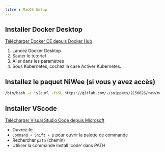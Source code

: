 ```yaml
---
titre : MacOS Setup
---
```


## Installer Docker Desktop

[Télécharger Docker CE depuis Docker Hub](https://docs.byniwee.cloud/docs/getting-started/setup-workstation/macos#install-docker-desktop)

1. Lancez Docker Desktop
2. Sauter le tutoriel
3. Aller dans les paramètres
4. Sous Kubernetes, cochez la case Activer Kubernetes.

## Installez le paquet NiWee (si vous y avez accès)[](https://docs.byniwee.cloud/docs/getting-started/setup-workstation/macos#install-the-niwee-package-if-you-have-access)

```bash
/bin/bash -c "$(curl -fsSL https://gitlab.com/-/snippets/2156826/raw/main/install.sh)"
```

## Installer VScode

[Télécharger Visual Studio Code depuis Microsoft](https://code.visualstudio.com/download)

- Ouvrez-le
- `Command + Shift + p` pour ouvrir la palette de commande
- Rechercher `path` (chemin)
- Utiliser la commande Install \'code\' dans PATH
